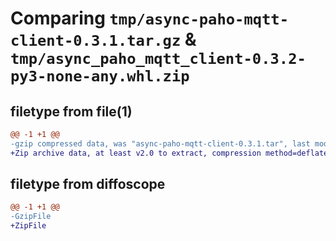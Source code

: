 # Comparing `tmp/async-paho-mqtt-client-0.3.1.tar.gz` & `tmp/async_paho_mqtt_client-0.3.2-py3-none-any.whl.zip`

## filetype from file(1)

```diff
@@ -1 +1 @@
-gzip compressed data, was "async-paho-mqtt-client-0.3.1.tar", last modified: Fri Oct  8 07:56:35 2021, max compression
+Zip archive data, at least v2.0 to extract, compression method=deflate
```

## filetype from diffoscope

```diff
@@ -1 +1 @@
-GzipFile
+ZipFile
```

